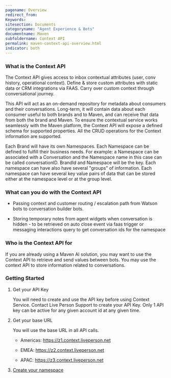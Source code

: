 ```yaml
---
pagename: Overview
redirect_from:
Keywords:
sitesection: Documents
categoryname: "Agent Experience & Bots"
documentname: Maven
subfoldername: Context API
permalink: maven-context-api-overview.html
indicator: both
---
```


### What is the Context API

The Context API gives access to inbox contextual attributes (user, conv history, operational context). Define & store custom attributes with static data or CRM integrations via FAAS. Carry over custom context through conversational journey.

This API will act as an on-demand repository for metadata about consumers and their conversations. Long-term, it will contain data about each consumer useful to both brands and to Maven, and can receive that data from both the brand and Maven.
To ensure the contextual service works seamlessly with the Maven platform, the Context API will expose a defined schema for supported properties. All the CRUD operations for the Context information are supported.

Each Brand will have its own Namespaces. Each Namespace can be defined to fulfill their business needs. For example: a Namespace can be associated with a Conversation and the Namespace name in this case can be called conversationID. BrandId and Namespace will be the key. Each namespace can have also have several "groups" of information. Each namespace can have several key value pairs of data that can be stored either at the namespace level or at the group level.


### What can you do with the Context API

* Passing context and customer routing / escalation path from Watson bots to conversation builder bots. 

* Storing temporary notes from agent widgets when conversation is hidden - to be retrieved on auto close event via faas trigger or messaging interactions query to get conversation ids for the namespace 


### Who is the Context API for

If you are already using a Maven AI solution, you may want to use the Context API to retrieve and send values between bots. You may use the context API to store information related to conversations.

### Getting Started

1. Get your API Key

    You will need to create and use the API key before using Context Service. Contact Live Person Support to create your API Key. Only 1 API key can be active for any given account id at any given time.

2. Get your base URL

    You will use the base URL in all API calls.

    * Americas: https://z1.context.liveperson.net

    * EMEA: https://z2.context.liveperson.net

    * APAC: https://z3.context.liveperson.net

3. [Create your namespace](maven-context-api-methods.html#create-a-custom-namespace)
